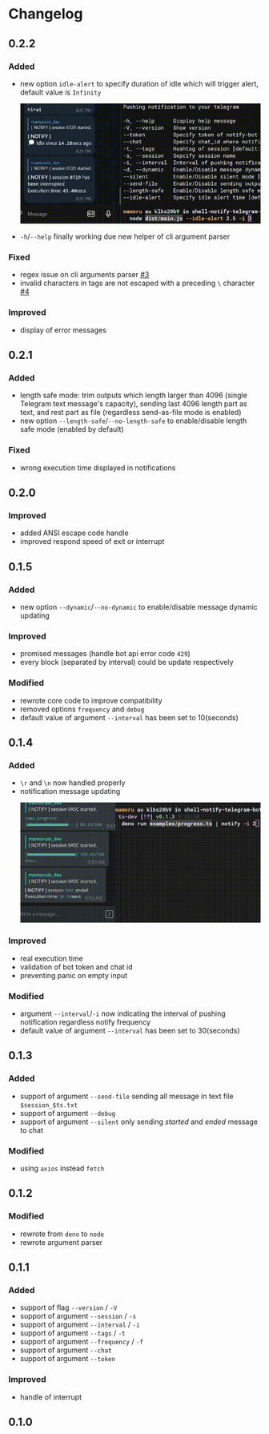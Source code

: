 # Changelog

## 0.2.2

### Added

-   new option `idle-alert` to specify duration of idle which will trigger alert, default value is `Infinity`
    <p align="center">
    <img width="550px" src="https://github.com/MamoruDS/shell-notify-telegram-bot/raw/ts-dev/screenshots/preview_210H2037.gif">
    </p>
-   `-h`/`--help` finally working due new helper of cli argument parser

### Fixed

-   regex issue on cli arguments parser [#3](https://github.com/MamoruDS/shell-notify-telegram-bot/issues/3)
-   invalid characters in tags are not escaped with a preceding `\` character [#4](https://github.com/MamoruDS/shell-notify-telegram-bot/issues/4)

### Improved

-   display of error messages

## 0.2.1

### Added

-   length safe mode: trim outputs which length larger than 4096 (single Telegram text message's capacity), sending last 4096 length part as text, and rest part as file (regardless send-as-file mode is enabled)
-   new option `--length-safe`/`--no-length-safe` to enable/disable length safe mode (enabled by default)

### Fixed

-   wrong execution time displayed in notifications

## 0.2.0

### Improved

-   added ANSI escape code handle
-   improved respond speed of exit or interrupt

## 0.1.5

### Added

-   new option `--dynamic`/`--no-dynamic` to enable/disable message dynamic updating

### Improved

-   promised messages (handle bot api error code `429`)
-   every block (separated by interval) could be update respectively

### Modified

-   rewrote core code to improve compatibility
-   removed options `frequency` and `debug`
-   default value of argument `--interval` has been set to 10(seconds)

## 0.1.4

### Added

-   `\r` and `\n` now handled properly
-   notification message updating
    <p align="center">
    <img width="550px" src="https://github.com/MamoruDS/shell-notify-telegram-bot/raw/ts-dev/screenshots/preview_20BU0959.gif">
    </p>

### Improved

-   real execution time
-   validation of bot token and chat id
-   preventing panic on empty input

### Modified

-   argument `--interval`/`-i` now indicating the interval of pushing notification regardless notify frequency
-   default value of argument `--interval` has been set to 30(seconds)

## 0.1.3

### Added

-   support of argument `--send-file`
    sending all message in text file `$session_$ts.txt`
-   support of argument `--debug`
-   support of argument `--silent`
    only sending _started_ and _ended_ message to chat

### Modified

-   using `axios` instead `fetch`

## 0.1.2

### Modified

-   rewrote from `deno` to `node`
-   rewrote argument parser

## 0.1.1

### Added

-   support of flag `--version` / `-V`
-   support of argument `--session` / `-s`
-   support of argument `--interval` / `-i`
-   support of argument `--tags` / `-t`
-   support of argument `--frequency` / `-f`
-   support of argument `--chat`
-   support of argument `--token`

### Improved

-   handle of interrupt

## 0.1.0
